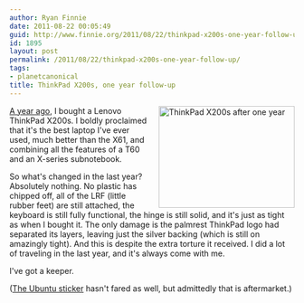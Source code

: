 ```yaml
---
author: Ryan Finnie
date: 2011-08-22 00:05:49
guid: http://www.finnie.org/2011/08/22/thinkpad-x200s-one-year-follow-up/
id: 1895
layout: post
permalink: /2011/08/22/thinkpad-x200s-one-year-follow-up/
tags:
- planetcanonical
title: ThinkPad X200s, one year follow-up
---
```

<span style="float: right; margin-left: 1em;"><a href="http://www.flickr.com/photos/fo0bar/6068206599/" title="ThinkPad X200s after one year by Ryan Finnie, on Flickr"><img src="http://farm7.static.flickr.com/6070/6068206599_748de80737_m.jpg" width="240" height="180" alt="ThinkPad X200s after one year" /></a></span>[A year ago](http://www.finnie.org/2010/08/13/lenovo-thinkpad-x200s/), I bought a Lenovo ThinkPad X200s. I boldly proclaimed that it's the best laptop I've ever used, much better than the X61, and combining all the features of a T60 and an X-series subnotebook.

So what's changed in the last year? Absolutely nothing. No plastic has chipped off, all of the LRF (little rubber feet) are still attached, the keyboard is still fully functional, the hinge is still solid, and it's just as tight as when I bought it. The only damage is the palmrest ThinkPad logo had separated its layers, leaving just the silver backing (which is still on amazingly tight). And this is despite the extra torture it received. I did a lot of traveling in the last year, and it's always come with me.

I've got a keeper.

([The Ubuntu sticker](http://www.flickr.com/photos/fo0bar/6068206821/) hasn't fared as well, but admittedly that is aftermarket.)
